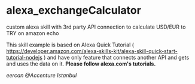 # alexa_exchangeCalculator
custom alexa skill with 3rd party API connection to calculate USD/EUR to TRY on amazon echo

This skill example is based on Alexa Quick Tutorial ( https://developer.amazon.com/alexa-skills-kit/alexa-skill-quick-start-tutorial-nodejs ) and have only feature that connects another API and gets and uses the data on it. **Please follow alexa.com's tutorials.**

*eercan @Accenture Istanbul*